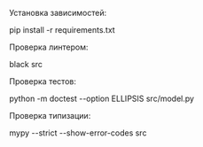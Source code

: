 Установка зависимостей:

pip install -r requirements.txt

Проверка линтером:

black src

Проверка тестов:

python -m doctest --option ELLIPSIS src/model.py

Проверка типизации:

mypy --strict --show-error-codes src